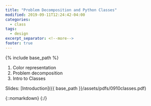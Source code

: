 ```yaml
---
title: "Problem Decomposition and Python Classes"
modified: 2019-09-11T12:24:42-04:00
categories:
  - class
tags:
  - design
excerpt_separator: <!--more-->
footer: true
---
```


{% include base_path %}

1. Color representation
2. Problem decomposition
3. Intro to Classes

<!--more-->

Slides: [Introduction]({{ base_path }}/assets/pdfs/0910classes.pdf)

{::nomarkdown}
<object data="{{ base_path }}/assets/pdfs/0910classes.pdf" width="500" height="500" type='application/pdf'/>
</object>
{:/}

